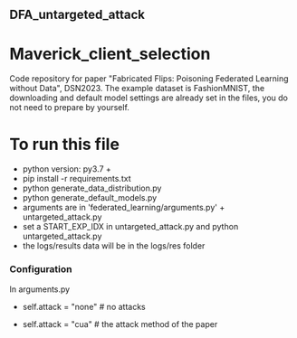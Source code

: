 ## DFA_untargeted_attack

# Maverick_client_selection
Code repository for paper "Fabricated Flips: Poisoning Federated Learning without Data", DSN2023.
The example dataset is FashionMNIST, the downloading and default model settings are already set in the files, you do not need to prepare by yourself.

# To run this file

- python version: py3.7 +
- pip install -r requirements.txt
- python generate_data_distribution.py
- python generate_default_models.py
- arguments are in 'federated_learning/arguments.py' + untargeted_attack.py
- set a START_EXP_IDX in untargeted_attack.py and python untargeted_attack.py
- the logs/results data will be in the logs/res folder

### Configuration
In arguments.py

- self.attack = "none" # no attacks

- self.attack = "cua" # the attack method of the paper
